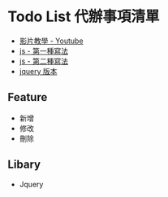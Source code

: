 ﻿# Todo List 代辦事項清單

- [影片教學 - Youtube](https://youtu.be/dsZWyGr9PEY)
- [js - 第一種寫法](./js-version.html)
- [js - 第二種寫法](./js-version2.html)
- [jquery 版本](./jquery-version.html)

## Feature
- 新增
- 修改
- 刪除

## Libary
- Jquery

